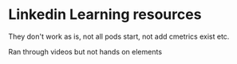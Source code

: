# Linkedin Learning resources

They don't work as is, not all pods start, not add cmetrics exist etc.

Ran through videos but not hands on elements